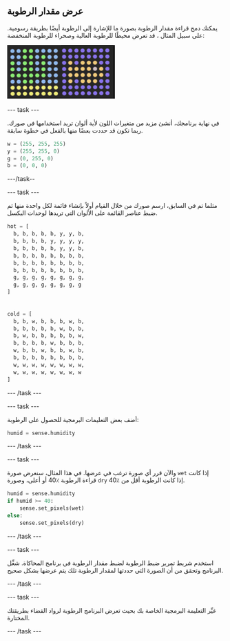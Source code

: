 ## عرض مقدار الرطوبة

يمكنك دمج قراءة مقدار الرطوبة بصورة ما للإشارة إلى الرطوبة أيضًا بطريقة رسومية. على سبيل المثال ، قد تعرض محيطًا للرطوبة العالية وصحراء للرطوبة المنخفضة:

![درجات الحرارة الحارة ودرجات الحرارة الباردة](images/wet-dry.png)

--- task ---

في نهاية برنامجك، أنشئ مزيد من متغيرات اللون لأية ألوان تريد استخدامها في صورك. ربما تكون قد حددت بعضًا منها بالفعل في خطوة سابقة.

```python
w = (255, 255, 255)
y = (255, 255, 0)
g = (0, 255, 0)
b = (0, 0, 0)
```

---/task--

--- task ---

مثلما تم في السابق، ارسم صورك من خلال القيام أولاً بإنشاء قائمة لكل واحدة منها ثم ضبط عناصر القائمة على الألوان التي تريدها لوحدات البكسل.

```python
hot = [
  b, b, b, b, b, y, y, b,
  b, b, b, b, y, y, y, y,
  b, b, b, b, b, y, y, b,
  b, b, b, b, b, b, b, b,
  b, b, b, b, b, b, b, b,
  b, b, b, b, b, b, b, b,
  g, g, g, g, g, g, g, g,
  g, g, g, g, g, g, g, g
]


cold = [
  b, b, w, b, b, b, w, b,
  b, b, b, b, b, w, b, b,
  b, w, b, b, b, b, b, w,
  b, b, b, b, w, b, b, b,
  w, b, b, w, b, b, w, b,
  b, b, b, b, b, b, b, b,
  w, w, w, w, w, w, w, w,
  w, w, w, w, w, w, w, w
]
```

--- /task ---

--- task ---

أضف بعض التعليمات البرمجية للحصول على الرطوبة:

```python
humid = sense.humidity
```

--- /task ---

--- task ---

والآن قرر أي صورة ترغب في عرضها. في هذا المثال، سنعرض صورة `wet` إذا كانت قراءة الرطوبة ٪40 أو أعلى، وصورة `dry` إذا كانت الرطوبة أقل من ٪40.

```python
humid = sense.humidity
if humid >= 40:
    sense.set_pixels(wet)
else:
    sense.set_pixels(dry)
```

--- /task ---

--- task ---

استخدم شريط تمرير ضبط الرطوبة لضبط مقدار الرطوبة في برنامج المحاكاة. شغِّل البرنامج وتحقق من أن الصورة التي حددتها لمقدار الرطوبة تلك يتم عرضها بشكل صحيح.

--- /task ---

--- task ---

غيِّر التعليمة البرمجية الخاصة بك بحيث تعرض البرنامج الرطوبة لرواد الفضاء بطريقتك المختارة.

--- /task ---